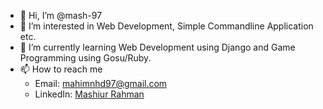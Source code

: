 - 👋 Hi, I’m @mash-97
- 👀 I’m interested in Web Development, Simple Commandline Application etc.
- 🌱 I’m currently learning Web Development using Django and Game Programming using Gosu/Ruby.
- 📫 How to reach me
  - Email: mahimnhd97@gmail.com
  - LinkedIn: [Mashiur Rahman](https://www.linkedin.com/in/mashiur-rahman-a18753181)

<!---
mash-97/mash-97 is a ✨ special ✨ repository because its `README.md` (this file) appears on your GitHub profile.
You can click the Preview link to take a look at your changes.
--->
